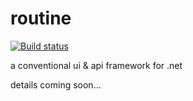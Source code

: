 routine
=======

[![Build status](https://ci.appveyor.com/api/projects/status/q54ihrs7sj5v6rgm/branch/create-appveyor-yml-build-file_65510?svg=true)](https://ci.appveyor.com/project/melihorhan/routine/branch/create-appveyor-yml-build-file_65510)


a conventional ui &amp; api framework for .net

details coming soon...
